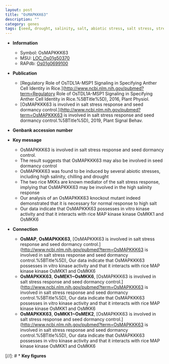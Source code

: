 ```yaml
---
layout: post
title: "OsMAPKKK63"
description: ""
category: genes
tags: [seed, drought, salinity, salt, abiotic stress, salt stress, stress, biotic stress, Kinase, chilling, stress response, dormancy]
---
```


* **Information**  
    + Symbol: OsMAPKKK63  
    + MSU: [LOC_Os01g50370](http://rice.uga.edu/cgi-bin/ORF_infopage.cgi?orf=LOC_Os01g50370)  
    + RAPdb: [Os01g0699100](https://rapdb.dna.affrc.go.jp/locus/?name=Os01g0699100)  

* **Publication**  
    + [Regulatory Role of OsTDL1A-MSP1 Signaling in Specifying Anther Cell Identity in Rice.](http://www.ncbi.nlm.nih.gov/pubmed?term=Regulatory Role of OsTDL1A-MSP1 Signaling in Specifying Anther Cell Identity in Rice.%5BTitle%5D), 2016, Plant Physiol.
    + [OsMAPKKK63 is involved in salt stress response and seed dormancy control.](http://www.ncbi.nlm.nih.gov/pubmed?term=OsMAPKKK63 is involved in salt stress response and seed dormancy control.%5BTitle%5D), 2019, Plant Signal Behav.

* **Genbank accession number**  

* **Key message**  
    + OsMAPKKK63 is involved in salt stress response and seed dormancy control.
    + The result suggests that OsMAPKKK63 may also be involved in seed dormancy control
    + OsMAPKKK63 was found to be induced by several abiotic stresses, including high salinity, chilling and drought
    + The two rice MKKs are known mediator of the salt stress response, implying that OsMAPKKK63 may be involved in the high salinity response
    + Our analysis of an OsMAPKKK63 knockout mutant indeed demonstrated that it is necessary for normal response to high salt
    + Our data indicate that OsMAPKKK63 possesses in vitro kinase activity and that it interacts with rice MAP kinase kinase OsMKK1 and OsMKK6

* **Connection**  
    + __OsMAP__, __OsMAPKKK63__, [OsMAPKKK63 is involved in salt stress response and seed dormancy control.](http://www.ncbi.nlm.nih.gov/pubmed?term=OsMAPKKK63 is involved in salt stress response and seed dormancy control.%5BTitle%5D),  Our data indicate that OsMAPKKK63 possesses in vitro kinase activity and that it interacts with rice MAP kinase kinase OsMKK1 and OsMKK6
    + __OsMAPKKK63__, __OsMEK1~OsMKK6__, [OsMAPKKK63 is involved in salt stress response and seed dormancy control.](http://www.ncbi.nlm.nih.gov/pubmed?term=OsMAPKKK63 is involved in salt stress response and seed dormancy control.%5BTitle%5D),  Our data indicate that OsMAPKKK63 possesses in vitro kinase activity and that it interacts with rice MAP kinase kinase OsMKK1 and OsMKK6
    + __OsMAPKKK63__, __OsMKK1~OsMEK2__, [OsMAPKKK63 is involved in salt stress response and seed dormancy control.](http://www.ncbi.nlm.nih.gov/pubmed?term=OsMAPKKK63 is involved in salt stress response and seed dormancy control.%5BTitle%5D),  Our data indicate that OsMAPKKK63 possesses in vitro kinase activity and that it interacts with rice MAP kinase kinase OsMKK1 and OsMKK6

[//]: # * **Key figures**  


